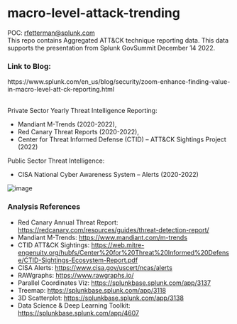 # macro-level-attack-trending
POC: rfetterman@splunk.com </br>
This repo contains Aggregated ATT&amp;CK technique reporting data. This data supports the presentation from Splunk GovSummit December 14 2022.

<h3>Link to Blog:</h3> https://www.splunk.com/en_us/blog/security/zoom-enhance-finding-value-in-macro-level-att-ck-reporting.html</br></br>

Private Sector Yearly Threat Intelligence Reporting:
- Mandiant M-Trends (2020-2022), 
- Red Canary Threat Reports (2020-2022), 
- Center for Threat Informed Defense (CTID) – ATT&CK Sightings Project (2022)

Public Sector Threat Intelligence:
- CISA National Cyber Awareness System – Alerts (2020-2022)

![image](3d-scatter.gif)

### Analysis References

- Red Canary Annual Threat Report: https://redcanary.com/resources/guides/threat-detection-report/
- Mandiant M-Trends: https://www.mandiant.com/m-trends
- CTID ATT&CK Sightings: https://web.mitre-engenuity.org/hubfs/Center%20for%20Threat%20Informed%20Defense/CTID-Sightings-Ecosystem-Report.pdf
- CISA Alerts: https://www.cisa.gov/uscert/ncas/alerts
- RAWgraphs: https://www.rawgraphs.io/
- Parallel Coordinates Viz: https://splunkbase.splunk.com/app/3137
- Treemap: https://splunkbase.splunk.com/app/3118
- 3D Scatterplot: https://splunkbase.splunk.com/app/3138
- Data Science & Deep Learning Toolkit: https://splunkbase.splunk.com/app/4607
